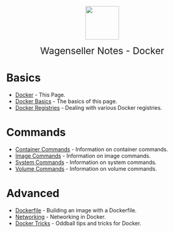 <img
    src="./assets/img/bailey.jpg"
    width="88"
    style="display: block; width: 88px; margin: auto; margin-bottom: 1em"
/><span style="display: block; text-align: center; font-size: 1.75em;"> Wagenseller Notes - Docker </span>

# Basics
- [Docker](/operating_systems/docker/) - This Page.
- [Docker Basics](/operating_systems/docker/docker_basics) - The basics of this page.  
- [Docker Registries](/operating_systems/docker/registry) - Dealing with various Docker registries.  


# Commands  
- [Container Commands](/operating_systems/docker/container_commands) - Information on container commands.  
- [Image Commands](/operating_systems/docker/image_commands) - Information on image commands.  
- [System Commands](/operating_systems/docker/system) - Information on system commands.  
- [Volume Commands](/operating_systems/docker/volume_commands) - Information on volume commands.  


# Advanced  
- [Dockerfile](/operating_systems/docker/dockerfile) - Building an image with a Dockerfile.  
- [Networking](/operating_systems/docker/networking) - Networking in Docker.  
- [Docker Tricks](/operating_systems/docker/docker_tricks) - Oddball tips and tricks for Docker.  

